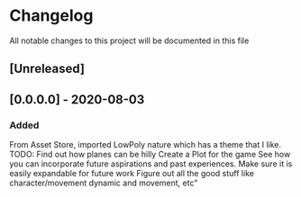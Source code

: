 # Changelog
All notable changes to this project will be documented in this file

## [Unreleased]

## [0.0.0.0] - 2020-08-03
### Added
From Asset Store, imported LowPoly nature which has a theme that I like.
TODO:
Find out how planes can be hilly
Create a Plot for the game
See how you can incorporate future aspirations and past experiences.
Make sure it is easily expandable for future work
Figure out all the good stuff like character/movement dynamic and movement, etc"
